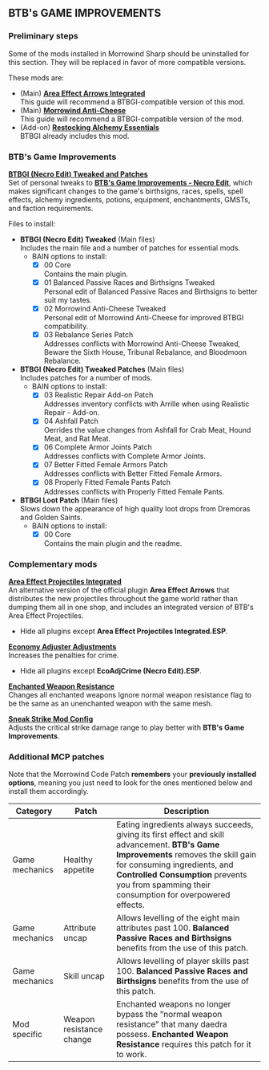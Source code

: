 ## BTB's GAME IMPROVEMENTS

### Preliminary steps

Some of the mods installed in Morrowind Sharp should be uninstalled for this section. They will be replaced in favor of more compatible versions.

These mods are:
- (Main) [**Area Effect Arrows Integrated**](https://www.nexusmods.com/morrowind/mods/47745)    
  This guide will recommend a BTBGI-compatible version of this mod.
- (Main) [**Morrowind Anti-Cheese**](https://www.nexusmods.com/morrowind/mods/49232)  
  This guide will recommend a BTBGI-compatible version of the mod.
- (Add-on) [**Restocking Alchemy Essentials**](https://www.nexusmods.com/morrowind/mods/49232)  
  BTBGI already includes this mod.

### BTB's Game Improvements

[**BTBGI (Necro Edit) Tweaked and Patches**](https://www.nexusmods.com/morrowind/mods/50308)  
Set of personal tweaks to [**BTB's Game Improvements - Necro Edit**](https://www.nexusmods.com/morrowind/mods/47129), which makes significant changes to the game's birthsigns, races, spells, spell effects, alchemy ingredients, potions, equipment, enchantments, GMSTs, and faction requirements.

Files to install:

- **BTBGI (Necro Edit) Tweaked** (Main files)  
  Includes the main file and a number of patches for essential mods.
  - BAIN options to install:
    - [X] 00 Core  
      Contains the main plugin.
    - [X] 01 Balanced Passive Races and Birthsigns Tweaked  
      Personal edit of Balanced Passive Races and Birthsigns to better suit my tastes.
    - [X] 02 Morrowind Anti-Cheese Tweaked  
      Personal edit of Morrowind Anti-Cheese for improved BTBGI compatibility.
    - [X] 03 Rebalance Series Patch  
      Addresses conflicts with Morrowind Anti-Cheese Tweaked, Beware the Sixth House, Tribunal Rebalance, and Bloodmoon Rebalance.    
- **BTBGI (Necro Edit) Tweaked Patches** (Main files)  
  Includes patches for a number of mods.
  - BAIN options to install:
    - [X] 03 Realistic Repair Add-on Patch  
      Addresses inventory conflicts with Arrille when using Realistic Repair - Add-on.
    - [X] 04 Ashfall Patch  
      Oerrides the value changes from Ashfall for Crab Meat, Hound Meat, and Rat Meat.
    - [X] 06 Complete Armor Joints Patch  
      Addresses conflicts with Complete Armor Joints.
    - [X] 07 Better Fitted Female Armors Patch  
      Addresses conflicts with Better Fitted Female Armors.
    - [X] 08 Properly Fitted Female Pants Patch  
      Addresses conflicts with Properly Fitted Female Pants.
- **BTBGI Loot Patch** (Main files)  
  Slows down the appearance of high quality loot drops from Dremoras and Golden Saints.
  - BAIN options to install:
    - [X] 00 Core  
      Contains the main plugin and the readme.

### Complementary mods

[**Area Effect Projectiles Integrated**](https://www.nexusmods.com/morrowind/mods/47745)  
An alternative version of the official plugin **Area Effect Arrows** that distributes the new projectiles throughout the game world rather than dumping them all in one shop, and includes an integrated version of BTB's Area Effect Projectiles.
- Hide all plugins except **Area Effect Projectiles Integrated.ESP**.

[**Economy Adjuster Adjustments**](https://www.nexusmods.com/morrowind/mods/47130)  
Increases the penalties for crime.
- Hide all plugins except **EcoAdjCrime (Necro Edit).ESP**.

[**Enchanted Weapon Resistance**](https://www.nexusmods.com/morrowind/mods/50194)  
Changes all enchanted weapons Ignore normal weapon resistance flag to be the same as an unenchanted weapon with the same mesh.

[**Sneak Strike Mod Config**](https://github.com/Sigourn/morrowind-sharp/blob/master/Sneaky%20Strike%20Mod%20Config.7z)  
Adjusts the critical strike damage range to play better with **BTB's Game Improvements**.

### Additional MCP patches

Note that the Morrowind Code Patch **remembers** your **previously installed options**, meaning you just need to look for the ones mentioned below and install them accordingly.

Category | Patch | Description
------------ | ------------- | -------------
Game mechanics | Healthy appetite | Eating ingredients always succeeds, giving its first effect and skill advancement. **BTB's Game Improvements** removes the skill gain for consuming ingredients, and **Controlled Consumption** prevents you from spamming their consumption for overpowered effects.
Game mechanics | Attribute uncap | Allows levelling of the eight main attributes past 100. **Balanced Passive Races and Birthsigns** benefits from the use of this patch.
Game mechanics | Skill uncap | Allows levelling of player skills past 100. **Balanced Passive Races and Birthsigns** benefits from the use of this patch.
Mod specific | Weapon resistance change | Enchanted weapons no longer bypass the "normal weapon resistance" that many daedra possess. **Enchanted Weapon Resistance** requires this patch for it to work.
